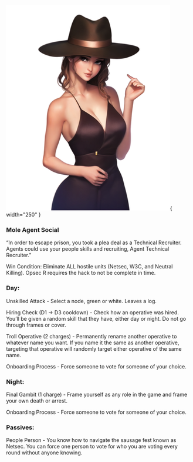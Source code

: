 ![agenttechnicalrecruiter.png](Images/agenttechnicalrecruiter.png){ width="250" }

### **Mole Agent Social**

“In order to escape prison, you took a plea deal as a Technical Recruiter. Agents could use your people skills and recruiting, Agent Technical Recruiter.”

Win Condition: Eliminate ALL hostile units (Netsec, W3C, and Neutral Killing). Opsec R requires the hack to not be complete in time.

### **Day:**

Unskilled Attack - Select a node, green or white. Leaves a log.

Hiring Check (D1 -> D3 cooldown) - Check how an operative was hired. You’ll be given a random skill that they have, either day or night. Do not go through frames or cover.

Troll Operative (2 charges) - Permanently rename another operative to whatever name you want. If you name it the same as another operative, targeting that operative will randomly target either operative of the same name.

Onboarding Process - Force someone to vote for someone of your choice.

### **Night:**

Final Gambit (1 charge) - Frame yourself as any role in the game and frame your own death or arrest.

Onboarding Process - Force someone to vote for someone of your choice.

### **Passives:**

People Person - You know how to navigate the sausage fest known as Netsec. You can force one person to vote for who you are voting every round without anyone knowing.